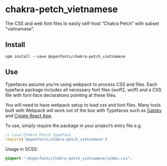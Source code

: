 
# chakra-petch_vietnamese

The CSS and web font files to easily self-host “Chakra Petch” with subset "vietnamese".

## Install

`npm install --save @openfonts/chakra-petch_vietnamese`

## Use

Typefaces assume you’re using webpack to process CSS and files. Each typeface
package includes all necessary font files (woff2, woff) and a CSS file with
font-face declarations pointing at these files.

You will need to have webpack setup to load css and font files. Many tools built
with Webpack will work out of the box with Typefaces such as [Gatsby](https://github.com/gatsbyjs/gatsby)
and [Create React App](https://github.com/facebookincubator/create-react-app).

To use, simply require the package in your project’s entry file e.g.

```javascript
// Load Chakra Petch typeface
require('@openfonts/chakra-petch_vietnamese')
```

Usage in SCSS:
```scss
@import "~@openfonts/chakra-petch_vietnamese/index.css";
```
